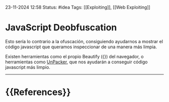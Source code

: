  23-11-2024 12:58
Status: #idea
Tags: [[Exploiting]], [[Web Exploiting]]

# JavaScript Deobfuscation

Esto sería lo contrario a la ofuscación, consiguiendo ayudarnos a mostrar el código javascript que queramos inspeccionar de una manera más limpia.

Existen herramientas como el propio Beautify ({}) del navegador, o herramientas como 
[UnPacker](https://matthewfl.com/unPacker.html), que nos ayudarán a conseguir código javascript más limpio.



---
# {{References}}